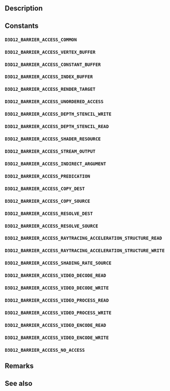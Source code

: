 ## Description

## Constants

### `D3D12_BARRIER_ACCESS_COMMON`

### `D3D12_BARRIER_ACCESS_VERTEX_BUFFER`

### `D3D12_BARRIER_ACCESS_CONSTANT_BUFFER`

### `D3D12_BARRIER_ACCESS_INDEX_BUFFER`

### `D3D12_BARRIER_ACCESS_RENDER_TARGET`

### `D3D12_BARRIER_ACCESS_UNORDERED_ACCESS`

### `D3D12_BARRIER_ACCESS_DEPTH_STENCIL_WRITE`

### `D3D12_BARRIER_ACCESS_DEPTH_STENCIL_READ`

### `D3D12_BARRIER_ACCESS_SHADER_RESOURCE`

### `D3D12_BARRIER_ACCESS_STREAM_OUTPUT`

### `D3D12_BARRIER_ACCESS_INDIRECT_ARGUMENT`

### `D3D12_BARRIER_ACCESS_PREDICATION`

### `D3D12_BARRIER_ACCESS_COPY_DEST`

### `D3D12_BARRIER_ACCESS_COPY_SOURCE`

### `D3D12_BARRIER_ACCESS_RESOLVE_DEST`

### `D3D12_BARRIER_ACCESS_RESOLVE_SOURCE`

### `D3D12_BARRIER_ACCESS_RAYTRACING_ACCELERATION_STRUCTURE_READ`

### `D3D12_BARRIER_ACCESS_RAYTRACING_ACCELERATION_STRUCTURE_WRITE`

### `D3D12_BARRIER_ACCESS_SHADING_RATE_SOURCE`

### `D3D12_BARRIER_ACCESS_VIDEO_DECODE_READ`

### `D3D12_BARRIER_ACCESS_VIDEO_DECODE_WRITE`

### `D3D12_BARRIER_ACCESS_VIDEO_PROCESS_READ`

### `D3D12_BARRIER_ACCESS_VIDEO_PROCESS_WRITE`

### `D3D12_BARRIER_ACCESS_VIDEO_ENCODE_READ`

### `D3D12_BARRIER_ACCESS_VIDEO_ENCODE_WRITE`

### `D3D12_BARRIER_ACCESS_NO_ACCESS`

## Remarks

## See also